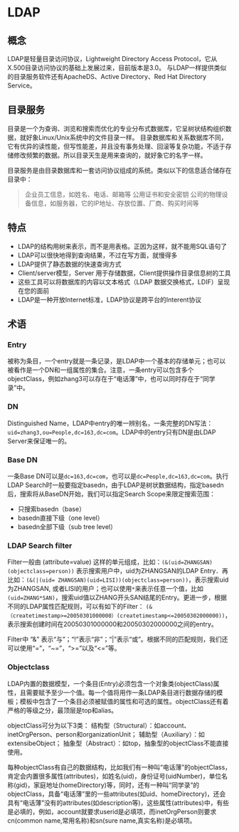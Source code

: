 # LDAP
## 概念
LDAP是轻量目录访问协议，Lightweight Directory Access Protocol，它从X.500目录访问协议的基础上发展过来，目前版本是3.0。
与LDAP一样提供类似的目录服务软件还有ApacheDS、Active Directory、Red Hat Directory Service。

## 目录服务
目录是一个为查询、浏览和搜索而优化的专业分布式数据库，它呈树状结构组织数据，就好象Linux/Unix系统中的文件目录一样。
目录数据库和关系数据库不同，它有优异的读性能，但写性能差，并且没有事务处理、回滚等复杂功能，不适于存储修改频繁的数据。所以目录天生是用来查询的，就好象它的名字一样。

目录服务是由目录数据库和一套访问协议组成的系统。类似以下的信息适合储存在目录中：
> 企业员工信息，如姓名、电话、邮箱等
> 公用证书和安全密钥
> 公司的物理设备信息，如服务器，它的IP地址、存放位置、厂商、购买时间等

## 特点
* LDAP的结构用树来表示，而不是用表格。正因为这样，就不能用SQL语句了
* LDAP可以很快地得到查询结果，不过在写方面，就慢得多
* LDAP提供了静态数据的快速查询方式
* Client/server模型，Server 用于存储数据，Client提供操作目录信息树的工具
* 这些工具可以将数据库的内容以文本格式（LDAP 数据交换格式，LDIF）呈现在您的面前
* LDAP是一种开放Internet标准，LDAP协议是跨平台的Interent协议

## 术语
### Entry
被称为条目，一个entry就是一条记录，是LDAP中一个基本的存储单元；也可以被看作是一个DN和一组属性的集合。注意，一条entry可以包含多个objectClass，例如zhang3可以存在于“电话薄”中，也可以同时存在于“同学录”中。

### DN
Distinguished Name，LDAP中entry的唯一辨别名，一条完整的DN写法：`uid=zhang3,ou=People,dc=163,dc=com`。LDAP中的entry只有DN是由LDAP Server来保证唯一的。

### Base DN
一条Base DN可以是`dc=163,dc=com`，也可以是`dc=People,dc=163,dc=com`。执行LDAP Search时一般要指定basedn，由于LDAP是树状数据结构，指定basedn后，搜索将从BaseDN开始，我们可以指定Search Scope来限定搜索范围：
* 只搜索basedn（base）
* basedn直接下级（one level）
* basedn全部下级（sub tree level）

### LDAP Search filter
Filter一般由 (attribute=value) 这样的单元组成，比如：`(&(uid=ZHANGSAN)(objectclass=person))` 表示搜索用户中，uid为ZHANGSAN的LDAP Entry．再比如：`(&(|(uid= ZHANGSAN)(uid=LISI))(objectclass=person))`，表示搜索uid为ZHANGSAN, 或者LISI的用户；也可以使用`*`来表示任意一个值，比如`(uid=ZHANG*SAN)`，搜索uid值以ZHANG开头SAN结尾的Entry。更进一步，根据不同的LDAP属性匹配规则，可以有如下的Filter： `(&（createtimestamp>=20050301000000）(createtimestamp<=20050302000000))`，表示搜索创建时间在20050301000000和20050302000000之间的entry。

Filter中 “&” 表示“与”；“!”表示“非”；“|”表示“或”。根据不同的匹配规则，我们还可以使用“=”，“~=”，“>=”以及“<=”等。

### Objectclass
LDAP内置的数据模型，一个条目(Entry)必须包含一个对象类(objectClass)属性，且需要赋予至少一个值。每一个值将用作一条LDAP条目进行数据存储的模板；模板中包含了一个条目必须被赋值的属性和可选的属性。objectClass还有着严格的等级之分，最顶层是top和alias。

objectClass可分为以下3类：
结构型（Structural）：如account、inetOrgPerson、person和organizationUnit；
辅助型（Auxiliary）：如extensibeObject；
抽象型（Abstract）：如top，抽象型的objectClass不能直接使用。

每种objectClass有自己的数据结构，比如我们有一种叫“电话薄”的objectClass，肯定会内置很多属性(attributes)，如姓名(uid)，身份证号(uidNumber)，单位名称(gid)，家庭地址(homeDirectory)等，同时，还有一种叫“同学录”的objectClass，具备“电话薄”里的一些attributes(如uid、homeDirectory)，还会具有“电话薄”没有的attributes(如description等)，这些属性(attributes)中，有些是必填的，例如，account就要求userid是必填项，而inetOrgPerson则要求cn(common name,常用名称)和sn(sure name,真实名称)是必填项。
